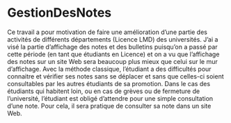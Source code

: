 # GestionDesNotes
Ce travail a pour motivation de faire une amélioration d’une partie des activités
de différents départements (Licence LMD) des universités. J’ai a visé la partie d’affichage
des notes et des bulletins puisqu’on a passé par cette période (en tant que étudiants en
Licence) et on a vu que l’affichage des notes sur un site Web sera beaucoup plus mieux que
celui sur le mur d’affichage. Avec la méthode classique, l’étudiant a des difficultés pour
connaitre et vérifier ses notes sans se déplacer et sans que celles-ci soient consultables par les
autres étudiants de sa promotion. Dans le cas des étudiants qui habitent loin, ou en cas de
grèves ou de fermeture de l’université, l’étudiant est obligé d’attendre pour une simple
consultation d’une note. Pour cela, il sera pratique de consulter sa note dans un site Web.
